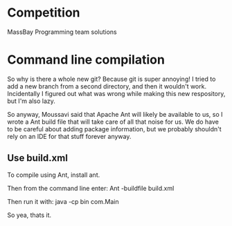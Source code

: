 # Competition
MassBay Programming team solutions

# Command line compilation
So why is there a whole new git? Because git is super annoying! I tried to add a new branch from a second directory, and then it wouldn't work. Incidentally I figured out what was wrong while making this new respository, but I'm also lazy.

So anyway, Moussavi said that Apache Ant will likely be available to us, so I wrote a Ant build file that will take care of all that noise for us. We do have to be careful about adding package information, but we probably shouldn't rely on an IDE for that stuff forever anyway. 

## Use build.xml
To compile using Ant, install ant. 

Then from the command line enter:
    Ant -buildfile build.xml

Then run it with:
    java -cp bin com.Main

So yea, thats it.
